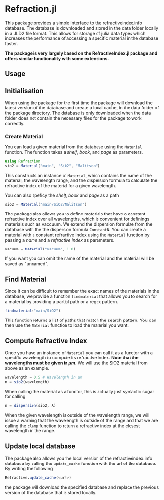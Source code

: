 # Refraction.jl

This package provides a simple interface to the refractiveindex.info
database. The database is downloaded and stored in the data folder locally
in a JLD2 file format. This allows for storage of julia data types which
increases the performance of accessing a specific material in the database
faster.

**The package is very largely based on the RefractiveIndex.jl package and offers similar functionality with some extensions.**

## Usage

## Initialisation

When using the package for the first time the package will download the latest
version of the database and create a local cache, in the data folder of the
package directory. The database is only downloaded when the data folder
does not contain the necessary files for the package to work correctly.

### Create Material

You can load a given material from the database using the `Material` function.
The function takes a *shelf*, *book*, and *page* as parameters.
```julia
using Refraction
sio2 = Material("main", "SiO2", "Malitson")
```
This constructs an instance of `Material`, which contains the name of the
material, the wavelength range, and the dispersion formula to calculate
the refractive index of the material for a given wavelength.

You can also speficy the *shelf*, *book* and *page* as a path
```julia
sio2 = Material("main/SiO2/Malitson")
```
The package also allows you to define materials that have a constant
refractive index over all wavelengths, which is convenient for definings
materials such as vaccuum. We extend the dispersion formulae from the
database with the the dispersion formula `ConstantN`. You can create a
material with a constant refractive index using the `Material` function
by passing a *name* and a *refractive index* as parameters.
```julia
vacuum = Material("vacuum", 1.0)
```
If you want you can omit the name of the material and the material will
be saved as "unnamed".

## Find Material

Since it can be difficult to remember the exact names of the materials in
the database, we provide a function `findmaterial` that allows you to
search for a material by providing a partial path or a regex pattern.
```julia
findmaterial("main/SiO2")
```
This function returns a list of paths that match the search pattern. You can
then use the `Material` function to load the material you want.

## Compute Refractive Index

Once you have an instance of `Material` you can call it as a functor with
a specific wavelength to compute its refractive index. **Note that the
wavelengths must be given in $\mu m$**. We will use the SiO2 material from
above as an example.
```julia
wavelength = 0.5 # Wavelength in μm
n = sio2(wavelength)
```
When calling the material as a functor, this is actually just syntactic
sugar for calling
```julia
n = dispersion(sio2, λ)
```
When the given wavelength is outside of the wavelength range, we will issue
a warning that the wavelength is outside of the range and that we are calling
the `clamp` function to return a refractive index at the closest wavelength in
the range.

## Update local database
The package also allows you the local version of the refractiveindex.info
database by calling the `update_cache` function with the url of the database.
By writing the following
```julia
Refractive.update_cache(<url>)
```
the package will download the specified database and replace the previous
version of the database that is stored locally.
